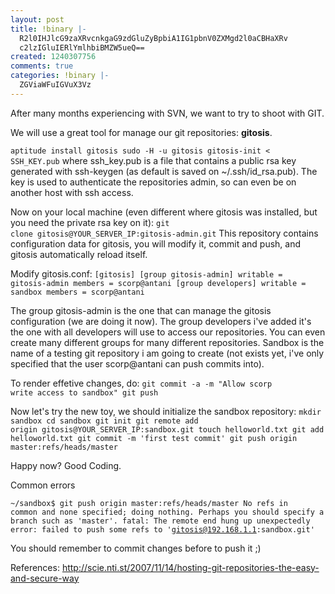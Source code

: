 ```yaml
---
layout: post
title: !binary |-
  R2l0IHJlcG9zaXRvcnkgaG9zdGluZyBpbiA1IG1pbnV0ZXMgd2l0aCBHaXRv
  c2lzIGluIERlYmlhbiBMZW5ueQ==
created: 1240307756
comments: true
categories: !binary |-
  ZGViaWFuIGVuX3Vz
---
```

After many months experiencing with SVN, we want to try to shoot with GIT.

We will use a great tool for manage our git repositories: <strong>gitosis</strong>.

<!--break-->

<code>aptitude install gitosis
sudo -H -u gitosis gitosis-init < SSH_KEY.pub</code>
where ssh_key.pub is a file that contains a public rsa key generated with ssh-keygen (as default is saved on ~/.ssh/id_rsa.pub).
The key is used to authenticate the repositories admin, so can even be on another host with ssh access.

Now on your local machine (even different where gitosis was installed, but you need the private rsa key on it):
</code><code>git clone gitosis@YOUR_SERVER_IP:gitosis-admin.git</code>
This repository contains configuration data for gitosis, you will modify it, commit and push, and gitosis automatically reload itself.

Modify gitosis.conf:
<code>[gitosis]
[group gitosis-admin]
writable = gitosis-admin
members = scorp@antani
[group developers]
writable = sandbox
members = scorp@antani</code>

The group gitosis-admin is the one that can manage the gitosis configuration (we are doing it now).
The group developers i've added it's the one with all developers will use to access our repositories. You can even create many different groups for many different repositories.
Sandbox is the name of a testing git repository i am going to create (not exists yet, i've only specified that the user scorp@antani can push commits into).

To render effetive changes, do:
<code>git commit -a -m "Allow scorp write access to sandbox"
git push</code>

Now let's try the new toy, we should initialize the sandbox repository:
<code>mkdir sandbox
cd sandbox
git init
git remote add origin gitosis@YOUR_SERVER_IP:sandbox.git
touch helloworld.txt
git add helloworld.txt
git commit -m 'first test commit'
git push origin master:refs/heads/master
</code>

Happy now? Good Coding.



Common errors

<code>~/sandbox$ git push origin master:refs/heads/master
No refs in common and none specified; doing nothing.
Perhaps you should specify a branch such as 'master'.
fatal: The remote end hung up unexpectedly
error: failed to push some refs to 'gitosis@192.168.1.1:sandbox.git'</code>

You should remember to commit changes before to push it ;)

References: <a href="http://scie.nti.st/2007/11/14/hosting-git-repositories-the-easy-and-secure-way">http://scie.nti.st/2007/11/14/hosting-git-repositories-the-easy-and-secure-way</a>
